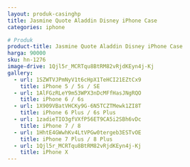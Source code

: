```yaml
---
layout: produk-casinghp
title: Jasmine Quote Aladdin Disney iPhone Case
categories: iphone

# Produk
product-title: Jasmine Quote Aladdin Disney iPhone Case
harga: 90000
sku: hn-1276
image-drive: 1Qjl5r_MCRTqu8BtRM82vRjdKEyn4j-Kj
gallery:
  - url: 1SZWTVJPmNyV1t6cHpX1TeHCI21EZtCx9
    title: iPhone 5 / 5s / SE
  - url: 1AlFGzRLeY9m53WPX3nDcMFfHasJNgRQO
    title: iPhone 6 / 6s
  - url: 1X909VBatVHCKy9G-6N5TCZTMewk1ZI8T
    title: iPhone 6 Plus / 6s Plus
  - url: 1zadieTIO3gfVXfP56ET9CA5i2SBh6vDc
    title: iPhone 7 / 8
  - url: 1HhtE4GWwhKv4LtVPGw0tergeb3ESTvOE
    title: iPhone 7 Plus / 8 Plus
  - url: 1Qjl5r_MCRTqu8BtRM82vRjdKEyn4j-Kj
    title: iPhone X
---
```

